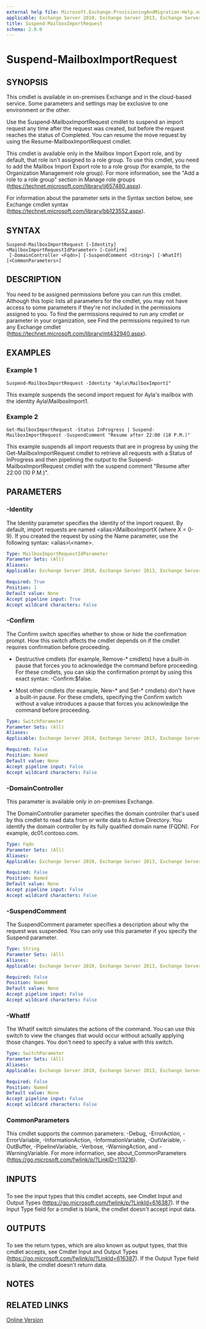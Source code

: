 ```yaml
---
external help file: Microsoft.Exchange.ProvisioningAndMigration-Help.xml
applicable: Exchange Server 2010, Exchange Server 2013, Exchange Server 2016, Exchange Online
title: Suspend-MailboxImportRequest
schema: 2.0.0
---
```


# Suspend-MailboxImportRequest

## SYNOPSIS
This cmdlet is available in on-premises Exchange and in the cloud-based service. Some parameters and settings may be exclusive to one environment or the other.

Use the Suspend-MailboxImportRequest cmdlet to suspend an import request any time after the request was created, but before the request reaches the status of Completed. You can resume the move request by using the Resume-MailboxImportRequest cmdlet.

This cmdlet is available only in the Mailbox Import Export role, and by default, that role isn't assigned to a role group. To use this cmdlet, you need to add the Mailbox Import Export role to a role group (for example, to the Organization Management role group). For more information, see the "Add a role to a role group" section in Manage role groups (https://technet.microsoft.com/library/jj657480.aspx).

For information about the parameter sets in the Syntax section below, see Exchange cmdlet syntax (https://technet.microsoft.com/library/bb123552.aspx).

## SYNTAX

```
Suspend-MailboxImportRequest [-Identity] <MailboxImportRequestIdParameter> [-Confirm]
 [-DomainController <Fqdn>] [-SuspendComment <String>] [-WhatIf] [<CommonParameters>]
```

## DESCRIPTION
You need to be assigned permissions before you can run this cmdlet. Although this topic lists all parameters for the cmdlet, you may not have access to some parameters if they're not included in the permissions assigned to you. To find the permissions required to run any cmdlet or parameter in your organization, see Find the permissions required to run any Exchange cmdlet (https://technet.microsoft.com/library/mt432940.aspx).

## EXAMPLES

### Example 1
```
Suspend-MailboxImportRequest -Identity "Ayla\MailboxImport1"
```

This example suspends the second import request for Ayla's mailbox with the identity Ayla\\MailboxImport1.

### Example 2
```
Get-MailboxImportRequest -Status InProgress | Suspend-MailboxImportRequest -SuspendComment "Resume after 22:00 (10 P.M.)"
```

This example suspends all import requests that are in progress by using the Get-MailboxImportRequest cmdlet to retrieve all requests with a Status of InProgress and then pipelining the output to the Suspend-MailboxImportRequest cmdlet with the suspend comment "Resume after 22:00 (10 P.M.)".

## PARAMETERS

### -Identity
The Identity parameter specifies the identity of the import request. By default, import requests are named \<alias\>\\MailboxImportX (where X = 0-9). If you created the request by using the Name parameter, use the following syntax: \<alias\>\\\<name\>.

```yaml
Type: MailboxImportRequestIdParameter
Parameter Sets: (All)
Aliases:
Applicable: Exchange Server 2010, Exchange Server 2013, Exchange Server 2016, Exchange Online

Required: True
Position: 1
Default value: None
Accept pipeline input: True
Accept wildcard characters: False
```

### -Confirm
The Confirm switch specifies whether to show or hide the confirmation prompt. How this switch affects the cmdlet depends on if the cmdlet requires confirmation before proceeding.

- Destructive cmdlets (for example, Remove-\* cmdlets) have a built-in pause that forces you to acknowledge the command before proceeding. For these cmdlets, you can skip the confirmation prompt by using this exact syntax: -Confirm:$false.

- Most other cmdlets (for example, New-\* and Set-\* cmdlets) don't have a built-in pause. For these cmdlets, specifying the Confirm switch without a value introduces a pause that forces you acknowledge the command before proceeding.

```yaml
Type: SwitchParameter
Parameter Sets: (All)
Aliases:
Applicable: Exchange Server 2010, Exchange Server 2013, Exchange Server 2016, Exchange Online

Required: False
Position: Named
Default value: None
Accept pipeline input: False
Accept wildcard characters: False
```

### -DomainController
This parameter is available only in on-premises Exchange.

The DomainController parameter specifies the domain controller that's used by this cmdlet to read data from or write data to Active Directory. You identify the domain controller by its fully qualified domain name (FQDN). For example, dc01.contoso.com.

```yaml
Type: Fqdn
Parameter Sets: (All)
Aliases:
Applicable: Exchange Server 2010, Exchange Server 2013, Exchange Server 2016

Required: False
Position: Named
Default value: None
Accept pipeline input: False
Accept wildcard characters: False
```

### -SuspendComment
The SuspendComment parameter specifies a description about why the request was suspended. You can only use this parameter if you specify the Suspend parameter.

```yaml
Type: String
Parameter Sets: (All)
Aliases:
Applicable: Exchange Server 2010, Exchange Server 2013, Exchange Server 2016, Exchange Online

Required: False
Position: Named
Default value: None
Accept pipeline input: False
Accept wildcard characters: False
```

### -WhatIf
The WhatIf switch simulates the actions of the command. You can use this switch to view the changes that would occur without actually applying those changes. You don't need to specify a value with this switch.

```yaml
Type: SwitchParameter
Parameter Sets: (All)
Aliases:
Applicable: Exchange Server 2010, Exchange Server 2013, Exchange Server 2016, Exchange Online

Required: False
Position: Named
Default value: None
Accept pipeline input: False
Accept wildcard characters: False
```

### CommonParameters
This cmdlet supports the common parameters: -Debug, -ErrorAction, -ErrorVariable, -InformationAction, -InformationVariable, -OutVariable, -OutBuffer, -PipelineVariable, -Verbose, -WarningAction, and -WarningVariable. For more information, see about_CommonParameters (https://go.microsoft.com/fwlink/p/?LinkID=113216).

## INPUTS

###  
To see the input types that this cmdlet accepts, see Cmdlet Input and Output Types (https://go.microsoft.com/fwlink/p/?LinkId=616387). If the Input Type field for a cmdlet is blank, the cmdlet doesn't accept input data.

## OUTPUTS

###  
To see the return types, which are also known as output types, that this cmdlet accepts, see Cmdlet Input and Output Types (https://go.microsoft.com/fwlink/p/?LinkId=616387). If the Output Type field is blank, the cmdlet doesn't return data.

## NOTES

## RELATED LINKS

[Online Version](https://technet.microsoft.com/library/49836c94-b353-49e8-a1f1-ca59e4a37443.aspx)
